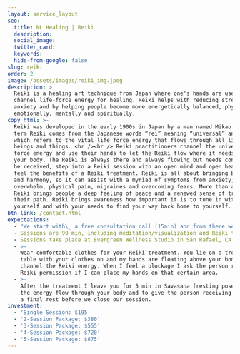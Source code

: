 ```yaml
---
layout: service_layout
seo:
  title: NL Healing | Reiki
  description:
  social_image:
  twitter_card:
  keywords:
  hide-from-google: false
slug: reiki
order: 2
image: /assets/images/reiki_img.jpeg
description: >
  Reiki is a healing art technique from Japan where one's hands are used to
  channel life-force energy for healing. Reiki helps with reducing stress and
  anxiety and by helping people become more energetically balanced, physically,
  emotionally, mentally and spiritually.
copy_html: >-
  Reiki was developed in the early 1900s in Japan by a man named Mikao Usui. The
  term Reiki comes from the Japanese words “rei” meaning “universal” and “ki”
  which refers to the vital life force energy that flows through all living
  beings and things. <br /><br /> Reiki practitioners channel the universal life
  force energy and use their hands to let the Reiki flow where it needs to go in
  your body. The Reiki is always there and always flowing but needs consent to
  be received, step into a Reiki session with an open mind and open heart to
  feel the benefits of a Reiki treatment. Reiki is all about bringing balance
  and harmony, so it can assist with a myriad of symptoms from anxiety, stress,
  overwhelm, physical pain, migraines and overcoming fears. More than anything
  Reiki brings people a deep feeling of peace and a renewed sense of trust for
  their path. Reiki brings awareness how important it is to tune in with
  yourself and with your needs to find your way back home to yourself.
btn_link: /contact.html
expectations:
  - "We start with\_ a free consultation call (15min) and from there we make an appointment for our first session."
  - Sessions are 90 min, including meditation/visualization and Reiki treatment.
  - Sessions take place at Evergreen Wellness Studio in San Rafael, CA.
  - >-
    Wear comfortable clothes for your Reiki treatment. You lie on a treatment
    table with your clothes on and my hands are floating above your body to
    channel the Reiki energy. When I feel a blockage I ask the person receiving
    Reiki permission if I can place my hands on that certain area.
  - >-
    After the treatment I leave you for 5 min in Savasana (resting pose) to feel
    the energy flow through your body and to give the person receiving the Reiki
    a final rest before we close our session.
investment:
  - 'Single Session: $195'
  - '2-Session Package: $380'
  - '3-Session Package: $555'
  - '4-Session Package: $720'
  - '5-Session Package: $875'
---
```

